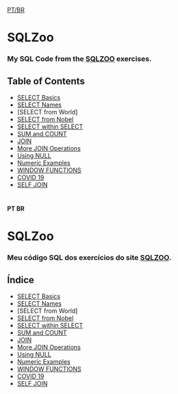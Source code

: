 [PT/BR](#pt-br)

# SQLZoo
 ### My SQL Code from the [SQLZOO](https://sqlzoo.net/wiki/SQL_Tutorial">SQLZOO) exercises.
 
 ## Table of Contents
 
- [SELECT Basics](https://github.com/marciomendonc4/SQLZoo/blob/main/sqlzoo%20queriesSELECTbasics.txt)
- [SELECT Names](https://github.com/marciomendonc4/SQLZoo/blob/main/sqlzoo%20queriesNAMES.txt)
- [SELECT from World]
- [SELECT from Nobel](https://github.com/marciomendonc4/SQLZoo/blob/main/sqlzoo%20queriesNobel.txt)
- [SELECT within SELECT](https://github.com/marciomendonc4/SQLZoo/blob/main/sqlzoo%20queriesSELECTwSELECT.txt)
- [SUM and COUNT](https://github.com/marciomendonc4/SQLZoo/blob/main/sqlzoo%20queriesSUM.txt)
- [JOIN](https://github.com/marciomendonc4/SQLZoo/blob/main/sqlzoo%20queriesJOIN.txt)
- [More JOIN Operations](https://github.com/marciomendonc4/SQLZoo/blob/main/sqlzoo%20queriesJOIN2.txt)
- [Using NULL](https://github.com/marciomendonc4/SQLZoo/blob/main/sqlzoo%20queriesNULLtxt.txt)
- [Numeric Examples](https://github.com/marciomendonc4/SQLZoo/blob/main/sqlzoo%20queriesNSS.txt)
- [WINDOW FUNCTIONS](https://github.com/marciomendonc4/SQLZoo/blob/main/sqlzoo%20queriesWINDOW.txt)
- [COVID 19](https://github.com/marciomendonc4/SQLZoo/blob/main/sqlzoo%20queriesCOVID.txt)
- [SELF JOIN](https://github.com/marciomendonc4/SQLZoo/blob/main/sqlzoo%20queriesSELFJOIN.txt)

#
#### PT BR

# SQLZoo
 ### Meu código SQL dos exercícios do site [SQLZOO](https://sqlzoo.net/wiki/SQL_Tutorial">SQLZOO).
 
 ## Índice
 
- [SELECT Basics](https://github.com/marciomendonc4/SQLZoo/blob/main/sqlzoo%20queriesSELECTbasics.txt)
- [SELECT Names](https://github.com/marciomendonc4/SQLZoo/blob/main/sqlzoo%20queriesNAMES.txt)
- [SELECT from World]
- [SELECT from Nobel](https://github.com/marciomendonc4/SQLZoo/blob/main/sqlzoo%20queriesNobel.txt)
- [SELECT within SELECT](https://github.com/marciomendonc4/SQLZoo/blob/main/sqlzoo%20queriesSELECTwSELECT.txt)
- [SUM and COUNT](https://github.com/marciomendonc4/SQLZoo/blob/main/sqlzoo%20queriesSUM.txt)
- [JOIN](https://github.com/marciomendonc4/SQLZoo/blob/main/sqlzoo%20queriesJOIN.txt)
- [More JOIN Operations](https://github.com/marciomendonc4/SQLZoo/blob/main/sqlzoo%20queriesJOIN2.txt)
- [Using NULL](https://github.com/marciomendonc4/SQLZoo/blob/main/sqlzoo%20queriesNULLtxt.txt)
- [Numeric Examples](https://github.com/marciomendonc4/SQLZoo/blob/main/sqlzoo%20queriesNSS.txt)
- [WINDOW FUNCTIONS](https://github.com/marciomendonc4/SQLZoo/blob/main/sqlzoo%20queriesWINDOW.txt)
- [COVID 19](https://github.com/marciomendonc4/SQLZoo/blob/main/sqlzoo%20queriesCOVID.txt)
- [SELF JOIN](https://github.com/marciomendonc4/SQLZoo/blob/main/sqlzoo%20queriesSELFJOIN.txt)


